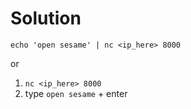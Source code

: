 # Solution
`echo 'open sesame' | nc <ip_here> 8000`

or

1. `nc <ip_here> 8000`
2. type `open sesame` + enter